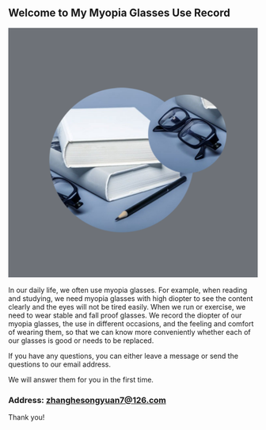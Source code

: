 ## Welcome to My Myopia Glasses Use Record

![Image](icon-1024.png)


In our daily life, we often use myopia glasses. For example, when reading and studying, we need myopia glasses with high diopter to see the content clearly and the eyes will not be tired easily. When we run or exercise, we need to wear stable and fall proof glasses. We record the diopter of our myopia glasses, the use in different occasions, and the feeling and comfort of wearing them, so that we can know more conveniently whether each of our glasses is good or needs to be replaced.


If you have any questions, you can either leave a message or send the questions to our email address.

We will answer them for you in the first time.

### Address: zhanghesongyuan7@126.com

Thank you!

